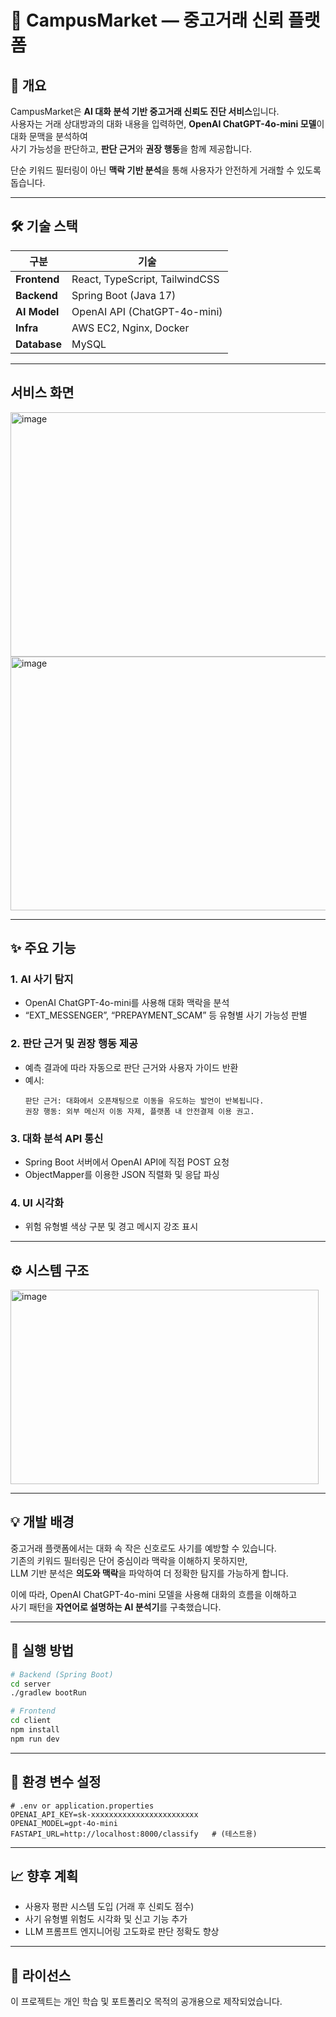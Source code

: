 # 🛒 CampusMarket — 중고거래 신뢰 플랫폼

## 🧭 개요  
CampusMarket은 **AI 대화 분석 기반 중고거래 신뢰도 진단 서비스**입니다.  
사용자는 거래 상대방과의 대화 내용을 입력하면, **OpenAI ChatGPT-4o-mini 모델**이 대화 문맥을 분석하여  
사기 가능성을 판단하고, **판단 근거**와 **권장 행동**을 함께 제공합니다.  

단순 키워드 필터링이 아닌 **맥락 기반 분석**을 통해 사용자가 안전하게 거래할 수 있도록 돕습니다.

---

## 🛠 기술 스택  

| 구분 | 기술 |
|------|------|
| **Frontend** | React, TypeScript, TailwindCSS |
| **Backend** | Spring Boot (Java 17) |
| **AI Model** | OpenAI API (ChatGPT-4o-mini) |
| **Infra** | AWS EC2, Nginx, Docker |
| **Database** | MySQL |

---

## 서비스 화면

<img width="558" height="391" alt="image" src="https://github.com/user-attachments/assets/33d95292-df03-4af0-b253-9ae0dcaf915c" />

<img width="565" height="406" alt="image" src="https://github.com/user-attachments/assets/0e8b7b04-eae2-42d0-83c8-a0fbecf8297d" />

---

## ✨ 주요 기능  

### 1. AI 사기 탐지  
- OpenAI ChatGPT-4o-mini를 사용해 대화 맥락을 분석  
- “EXT_MESSENGER”, “PREPAYMENT_SCAM” 등 유형별 사기 가능성 판별  

### 2. 판단 근거 및 권장 행동 제공  
- 예측 결과에 따라 자동으로 판단 근거와 사용자 가이드 반환  
- 예시:  
  ```
  판단 근거: 대화에서 오픈채팅으로 이동을 유도하는 발언이 반복됩니다.
  권장 행동: 외부 메신저 이동 자제, 플랫폼 내 안전결제 이용 권고.
  ```

### 3. 대화 분석 API 통신  
- Spring Boot 서버에서 OpenAI API에 직접 POST 요청  
- ObjectMapper를 이용한 JSON 직렬화 및 응답 파싱  

### 4. UI 시각화  
- 위험 유형별 색상 구분 및 경고 메시지 강조 표시  

---

## ⚙️ 시스템 구조  

<img width="493" height="311" alt="image" src="https://github.com/user-attachments/assets/09804f68-d4dd-4ec2-a050-688c2f887523" />

---

## 💡 개발 배경  
중고거래 플랫폼에서는 대화 속 작은 신호로도 사기를 예방할 수 있습니다.  
기존의 키워드 필터링은 단어 중심이라 맥락을 이해하지 못하지만,  
LLM 기반 분석은 **의도와 맥락**을 파악하여 더 정확한 탐지를 가능하게 합니다.  

이에 따라, OpenAI ChatGPT-4o-mini 모델을 사용해 대화의 흐름을 이해하고  
사기 패턴을 **자연어로 설명하는 AI 분석기**를 구축했습니다.

---

## 🚀 실행 방법  

```bash
# Backend (Spring Boot)
cd server
./gradlew bootRun

# Frontend
cd client
npm install
npm run dev
```

---

## 🔐 환경 변수 설정  

```env
# .env or application.properties
OPENAI_API_KEY=sk-xxxxxxxxxxxxxxxxxxxxxxxx
OPENAI_MODEL=gpt-4o-mini
FASTAPI_URL=http://localhost:8000/classify   # (테스트용)
```

---

## 📈 향후 계획  

- 사용자 평판 시스템 도입 (거래 후 신뢰도 점수)  
- 사기 유형별 위험도 시각화 및 신고 기능 추가  
- LLM 프롬프트 엔지니어링 고도화로 판단 정확도 향상  

---

## 📄 라이선스  
이 프로젝트는 개인 학습 및 포트폴리오 목적의 공개용으로 제작되었습니다.
